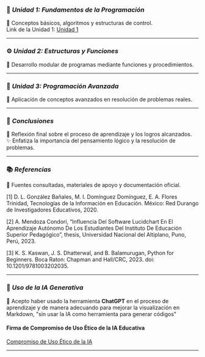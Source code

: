 ### 🧩 ***Unidad 1: Fundamentos de la Programación***
📖 Conceptos básicos, algoritmos y estructuras de control.  
Link de la Unidad 1:
[Unidad 1](Unidad1.md)


---

### ⚙️ ***Unidad 2: Estructuras y Funciones***  
🧠 Desarrollo modular de programas mediante funciones y procedimientos.  


---

### 🧱 ***Unidad 3: Programación Avanzada***
🚀 Aplicación de conceptos avanzados en resolución de problemas reales.  


---

### 🧭 ***Conclusiones***
💬 Reflexión final sobre el proceso de aprendizaje y los logros alcanzados.  
✨ Enfatiza la importancia del pensamiento lógico y la resolución de problemas.

---

### 📚 ***Referencias***  
🔗 Fuentes consultadas, materiales de apoyo y documentación oficial.

[1]   D. L. González Bañales, M. I. Domínguez Domínguez, E. A. Flores Trinidad, Tecnologías de la Información en Educación. México: Red Durango de Investigadores Educativos, 2020. 

[2]   A. Mendoza Condori, “Influencia Del Software Lucidchart En El Aprendizaje Autónomo De Los Estudiantes Del Instituto De Educación Superior Pedagógico”, thesis, Universidad Nacional del Altiplano, Puno, Perú, 2023. 

[3]   K. S. Kaswan, J. S. Dhatterwal, and B. Balamurugan, Python for Beginners. Boca Raton: Chapman and Hall/CRC, 2023. doi: 10.1201/9781003202035. 

---

### 🤖 ***Uso de la IA Generativa***  
🧬 Acepto haber usado la herramienta **ChatGPT** en el proceso de aprendizaje y de manera adecuando para mejorar la visualización en Markdown, "sin usar la IA como herramienta para generar códigos"
####   Firma de Compromiso de Uso Ético de la IA Educativa
[Compromiso de Uso Ético de la IA](https://drive.google.com/file/d/1NRcp_PPKA4rxwliotLhTuv-p__HyHeMm/view?usp=sharing)


---



